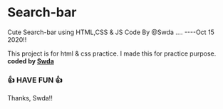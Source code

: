 # Search-bar
 Cute Search-bar using HTML,CSS & JS
 Code By @Swda ....
              ----Oct 15 2020!!

This project is for html &amp; css practice. I made this for practice purpose.
<b>coded by [Swda](https://github.com/Supsource )</b>
### 👍 HAVE FUN 👍
Thanks, Swda!!

